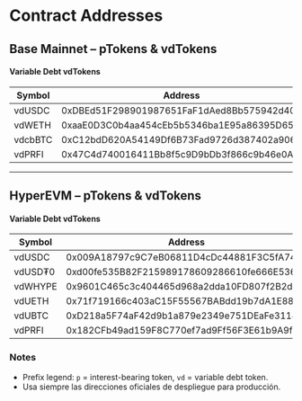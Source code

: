 # Contract Addresses

## Base Mainnet – pTokens & vdTokens

#### Variable Debt vdTokens

| Symbol  | Address                                    |
| ------- | ------------------------------------------ |
| vdUSDC  | 0xDBEd51F298901987651FaF1dAed8Bb575942d406 |
| vdWETH  | 0xaaE0D3C0b4aa454cEb5b5346ba1E95a86395D656 |
| vdcbBTC | 0xC12bdD620A54149Df6B73Fad9726d387402a9066 |
| vdPRFI  | 0x47C4d740016411Bb8f5c9D9bDb3f866c9b46e0A4 |

***

## HyperEVM – pTokens & vdTokens

#### Variable Debt vdTokens

| Symbol  | Address                                    |
| ------- | ------------------------------------------ |
| vdUSDC  | 0x009A18797c9C7eB06811D4cDc44881F3C5fA748a |
| vdUSD₮0 | 0xd00fe535B82F215989178609286610fe666E5365 |
| vdWHYPE | 0x9601C465c3c404465d968a2dda10FD807f2B2d5C |
| vdUETH  | 0x71f719166c403aC15F55567BABdd19b7dA1E8817 |
| vdUBTC  | 0xD218a5F74aF42d9b1a879e2349e751DEaFe3114C |
| vdPRFI  | 0x182CFb49ad159F8C770ef7ad9Ff56F3E61b9A9fa |

### Notes

* Prefix legend: `p` = interest-bearing token, `vd` = variable debt token.
* Usa siempre las direcciones oficiales de despliegue para producción.
